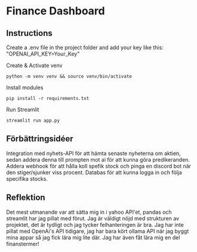 # Finance Dashboard

## Instructions

Create a .env file in the project folder and add your key like this: "OPENAI_API_KEY=Your_Key"

Create & Activate venv
```
python -m venv venv && source venv/bin/activate
```
Install modules
```
pip install -r requirements.txt
```
Run Streamlit
```
streamlit run app.py
```

## Förbättringsidéer
Integration med nyhets-API för att hämta senaste nyheterna om aktien, sedan addera denna till prompten mot ai för att kunna göra predikeranden. 
Addera webhook för att hålla koll spefik stock och pinga en discord bot när den stiger/sjunker viss procent.
Databas för att kunna logga in och följa specifika stocks. 

## Reflektion
Det mest utmanande var att sätta mig in i yahoo API'et, pandas och streamlit har jag pillat med förut. Jag är väldigt nöjd med strukturen av projektet, det är tydligt och jag tycker felhanteringen är bra. Jag har inte pillat med OpenAi's API tidigare, jag har bara kört ollama API när jag byggt mina appar så jag fick lära mig lite där. Jag har även fåt lära mig en del finanstermer! 
